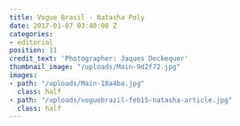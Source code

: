 ```yaml
---
title: Vogue Brasil - Natasha Poly
date: 2017-01-07 03:40:00 Z
categories:
- editorial
position: 11
credit_text: 'Photographer: Jaques Deckequer'
thumbnail_image: "/uploads/Main-9d2f72.jpg"
images:
- path: "/uploads/Main-18a4ba.jpg"
  class: half
- path: "/uploads/voguebrazil-feb15-natasha-article.jpg"
  class: half
---
```


